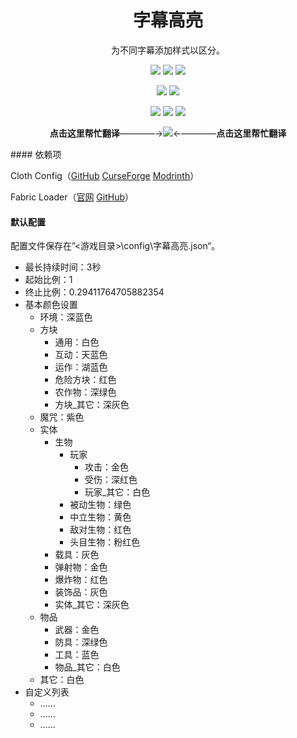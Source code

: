 <h1 align="center">
	字幕高亮
</h1> 

<p align="center">
	为不同字幕添加样式以区分。
</p>

<p align="center">
	<a href="https://github.com/Yeah-Zero/Subtitle-Highlight">
		<img src="https://img.shields.io/github/downloads/Yeah-Zero/Subtitle-Highlight/total?label=GitHub%E4%B8%8B%E8%BD%BD%E9%87%8F&style=flat-square" /></a>
    <a href="./LICENSE">
		<img src="https://img.shields.io/github/license/Yeah-Zero/Subtitle-Highlight?label=%E8%AE%B8%E5%8F%AF%E8%AF%81&style=flat-square" /></a>
	<a href="">
		<img src="https://img.shields.io/github/languages/code-size/Yeah-Zero/Subtitle-Highlight?label=%E4%BB%A3%E7%A0%81%E5%A4%A7%E5%B0%8F&style=flat-square" /></a>
</p>
<p align="center">
	<a href="https://github.com/Yeah-Zero/Subtitle-Highlight/releases">
		<img src="https://img.shields.io/github/v/release/Yeah-Zero/Subtitle-Highlight?label=%E6%9C%80%E6%96%B0%E7%89%88%E6%9C%AC&style=flat-square" /></a>
    <a href="https://github.com/Yeah-Zero/Subtitle-Highlight/releases">
		<img src="https://img.shields.io/github/v/release/Yeah-Zero/Subtitle-Highlight?include_prereleases&label=%E6%9C%80%E6%96%B0%E9%A2%84%E5%8F%91%E5%B8%83%E7%89%88&style=flat-square" /></a>
</p>
<p align="center">
	<a href="https://github.com/Yeah-Zero/Subtitle-Highlight/network/members">
		<img src="https://img.shields.io/github/forks/Yeah-Zero/Subtitle-Highlight?label=%E5%88%86%E6%94%AF%E6%95%B0&style=flat-square" /></a>
    <a href="https://github.com/Yeah-Zero/Subtitle-Highlight/stargazers">
		<img src="https://img.shields.io/github/stars/Yeah-Zero/Subtitle-Highlight?label=%E6%98%9F%E6%A0%87%E6%95%B0&style=flat-square" /></a>
	<a href="https://github.com/Yeah-Zero/Subtitle-Highlight/watchers">
		<img src="https://img.shields.io/github/watchers/Yeah-Zero/Subtitle-Highlight?label=%E5%85%B3%E6%B3%A8%E6%95%B0&style=flat-square" /></a>
</p>
<p align="center">
    <b>点击这里帮忙翻译</b>————→<a href="https://zh.crowdin.com/project/Subtitle-Highlight"><img src="https://badges.crowdin.net/Subtitle-Highlight/localized.svg" /></a>←————<b>点击这里帮忙翻译</b>
</p>
#### 依赖项

Cloth Config（[GitHub](https://github.com/shedaniel/cloth-config) [CurseForge](https://www.curseforge.com/minecraft/mc-mods/cloth-config) [Modrinth](https://modrinth.com/mod/cloth-config)）

Fabric Loader（[官网](https://fabricmc.net/) [GitHub](https://github.com/FabricMC/fabric-loader)）

#### 默认配置

配置文件保存在”<游戏目录>\config\字幕高亮.json“。

- 最长持续时间：3秒
- 起始比例：1
- 终止比例：0.29411764705882354
- 基本颜色设置
    - 环境：深蓝色
    - 方块
        - 通用：白色
        - 互动：天蓝色
        - 运作：湖蓝色
        - 危险方块：红色
        - 农作物：深绿色
        - 方块\_其它：深灰色
    - 魔咒：紫色
    - 实体
        - 生物
            - 玩家
                - 攻击：金色
                - 受伤：深红色
                - 玩家\_其它：白色
            - 被动生物：绿色
            - 中立生物：黄色
            - 敌对生物：红色
            - 头目生物：粉红色
        - 载具：灰色
        - 弹射物：金色
        - 爆炸物：红色
        - 装饰品：灰色
        - 实体\_其它：深灰色
    - 物品
        - 武器：金色
        - 防具：深绿色
        - 工具：蓝色
        - 物品\_其它：白色
    - 其它：白色
- 自定义列表
    - ……
    - ……
    - ……

